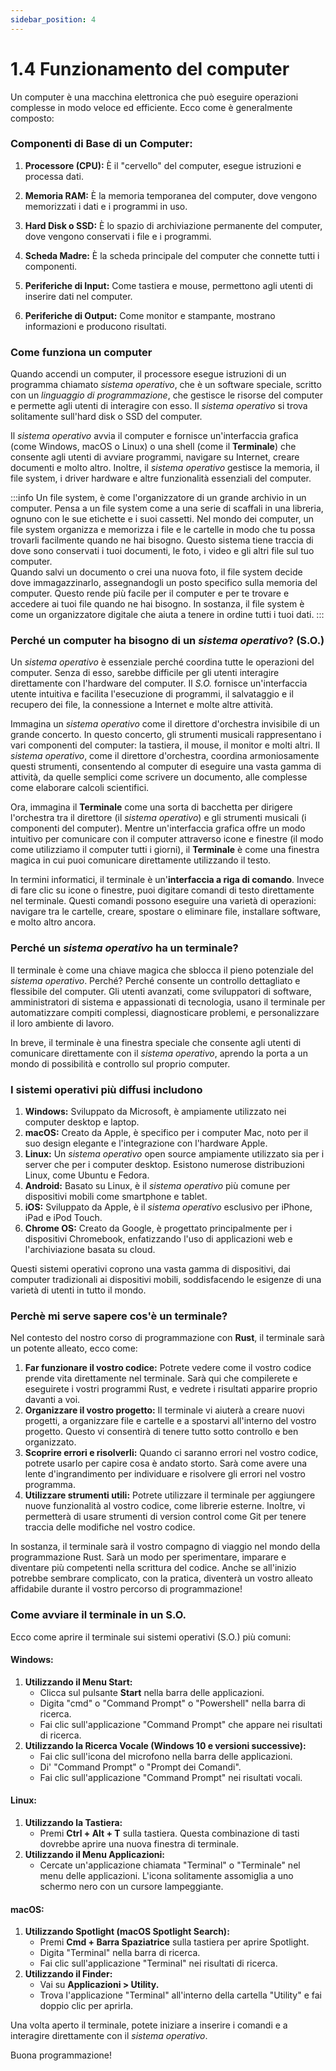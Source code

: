 ```yaml
---
sidebar_position: 4
---
```


# 1.4 Funzionamento del computer
Un computer è una macchina elettronica che può eseguire operazioni complesse in modo veloce ed efficiente. Ecco come è generalmente composto:

### Componenti di Base di un Computer:

1. **Processore (CPU):** È il "cervello" del computer, esegue istruzioni e processa dati.

2. **Memoria RAM:** È la memoria temporanea del computer, dove vengono memorizzati i dati e i programmi in uso.

3. **Hard Disk o SSD:** È lo spazio di archiviazione permanente del computer, dove vengono conservati i file e i programmi.

4. **Scheda Madre:** È la scheda principale del computer che connette tutti i componenti.

5. **Periferiche di Input:** Come tastiera e mouse, permettono agli utenti di inserire dati nel computer.

6. **Periferiche di Output:** Come monitor e stampante, mostrano informazioni e producono risultati.

### Come funziona un computer
Quando accendi un computer, il processore esegue istruzioni di un programma chiamato *sistema operativo*, che è un software speciale, scritto con un *linguaggio di programmazione*, che gestisce le risorse del computer e permette agli utenti di interagire con esso. Il *sistema operativo* si trova solitamente sull'hard disk o SSD del computer.

Il *sistema operativo* avvia il computer e fornisce un'interfaccia grafica (come Windows, macOS o Linux) o una shell (come il **Terminale**) che consente agli utenti di avviare programmi, navigare su Internet, creare documenti e molto altro. Inoltre, il *sistema operativo* gestisce la memoria, il file system, i driver hardware e altre funzionalità essenziali del computer.

:::info
Un file system, è come l'organizzatore di un grande archivio in un computer. Pensa a un file system come a una serie di scaffali in una libreria, ognuno con le sue etichette e i suoi cassetti. Nel mondo dei computer, un file system organizza e memorizza i file e le cartelle in modo che tu possa trovarli facilmente quando ne hai bisogno. Questo sistema tiene traccia di dove sono conservati i tuoi documenti, le foto, i video e gli altri file sul tuo computer.  
Quando salvi un documento o crei una nuova foto, il file system decide dove immagazzinarlo, assegnandogli un posto specifico sulla memoria del computer. Questo rende più facile per il computer e per te trovare e accedere ai tuoi file quando ne hai bisogno. In sostanza, il file system è come un organizzatore digitale che aiuta a tenere in ordine tutti i tuoi dati.
:::

### Perché un computer ha bisogno di un *sistema operativo*? (S.O.)
Un *sistema operativo* è essenziale perché coordina tutte le operazioni del computer. Senza di esso, sarebbe difficile per gli utenti interagire direttamente con l'hardware del computer. Il *S.O.* fornisce un'interfaccia utente intuitiva e facilita l'esecuzione di programmi, il salvataggio e il recupero dei file, la connessione a Internet e molte altre attività.

Immagina un *sistema operativo* come il direttore d'orchestra invisibile di un grande concerto. In questo concerto, gli strumenti musicali rappresentano i vari componenti del computer: la tastiera, il mouse, il monitor e molti altri. Il *sistema operativo*, come il direttore d'orchestra, coordina armoniosamente questi strumenti, consentendo al computer di eseguire una vasta gamma di attività, da quelle semplici come scrivere un documento, alle complesse come elaborare calcoli scientifici.

Ora, immagina il **Terminale** come una sorta di bacchetta per dirigere l'orchestra tra il direttore (il *sistema operativo*) e gli strumenti musicali (i componenti del computer). Mentre un'interfaccia grafica offre un modo intuitivo per comunicare con il computer attraverso icone e finestre (il modo come utilizziamo il computer tutti i giorni), il **Terminale** è come una finestra magica in cui puoi comunicare direttamente utilizzando il testo.

In termini informatici, il terminale è un'**interfaccia a riga di comando**. Invece di fare clic su icone o finestre, puoi digitare comandi di testo direttamente nel terminale. Questi comandi possono eseguire una varietà di operazioni: navigare tra le cartelle, creare, spostare o eliminare file, installare software, e molto altro ancora.

### Perché un *sistema operativo* ha un terminale?
Il terminale è come una chiave magica che sblocca il pieno potenziale del *sistema operativo*. Perché? Perché consente un controllo dettagliato e flessibile del computer. Gli utenti avanzati, come sviluppatori di software, amministratori di sistema e appassionati di tecnologia, usano il terminale per automatizzare compiti complessi, diagnosticare problemi, e personalizzare il loro ambiente di lavoro.

In breve, il terminale è una finestra speciale che consente agli utenti di comunicare direttamente con il *sistema operativo*, aprendo la porta a un mondo di possibilità e controllo sul proprio computer.

### I sistemi operativi più diffusi includono
1. **Windows:** Sviluppato da Microsoft, è ampiamente utilizzato nei computer desktop e laptop.
2. **macOS:** Creato da Apple, è specifico per i computer Mac, noto per il suo design elegante e l'integrazione con l'hardware Apple.
3. **Linux:** Un *sistema operativo* open source ampiamente utilizzato sia per i server che per i computer desktop. Esistono numerose distribuzioni Linux, come Ubuntu e Fedora.
4. **Android:** Basato su Linux, è il *sistema operativo* più comune per dispositivi mobili come smartphone e tablet.
5. **iOS:** Sviluppato da Apple, è il *sistema operativo* esclusivo per iPhone, iPad e iPod Touch.
6. **Chrome OS:** Creato da Google, è progettato principalmente per i dispositivi Chromebook, enfatizzando l'uso di applicazioni web e l'archiviazione basata su cloud.

Questi sistemi operativi coprono una vasta gamma di dispositivi, dai computer tradizionali ai dispositivi mobili, soddisfacendo le esigenze di una varietà di utenti in tutto il mondo.

### Perchè mi serve sapere cos'è un terminale?
Nel contesto del nostro corso di programmazione con **Rust**, il terminale sarà un potente alleato, ecco come:

1. **Far funzionare il vostro codice:** Potrete vedere come il vostro codice prende vita direttamente nel terminale. Sarà qui che compilerete e eseguirete i vostri programmi Rust, e vedrete i risultati apparire proprio davanti a voi.
2. **Organizzare il vostro progetto:** Il terminale vi aiuterà a creare nuovi progetti, a organizzare file e cartelle e a spostarvi all'interno del vostro progetto. Questo vi consentirà di tenere tutto sotto controllo e ben organizzato.
3. **Scoprire errori e risolverli:** Quando ci saranno errori nel vostro codice, potrete usarlo per capire cosa è andato storto. Sarà come avere una lente d'ingrandimento per individuare e risolvere gli errori nel vostro programma.
4. **Utilizzare strumenti utili:** Potrete utilizzare il terminale per aggiungere nuove funzionalità al vostro codice, come librerie esterne. Inoltre, vi permetterà di usare strumenti di version control come Git per tenere traccia delle modifiche nel vostro codice.

In sostanza, il terminale sarà il vostro compagno di viaggio nel mondo della programmazione Rust. Sarà un modo per sperimentare, imparare e diventare più competenti nella scrittura del codice. Anche se all'inizio potrebbe sembrare complicato, con la pratica, diventerà un vostro alleato affidabile durante il vostro percorso di programmazione!

### Come avviare il terminale in un S.O.
Ecco come aprire il terminale sui sistemi operativi (S.O.) più comuni:

#### **Windows:**
1. **Utilizzando il Menu Start:**
   - Clicca sul pulsante **Start** nella barra delle applicazioni.
   - Digita "cmd" o "Command Prompt" o "Powershell" nella barra di ricerca.
   - Fai clic sull'applicazione "Command Prompt" che appare nei risultati di ricerca.
2. **Utilizzando la Ricerca Vocale (Windows 10 e versioni successive):**
   - Fai clic sull'icona del microfono nella barra delle applicazioni.
   - Di' "Command Prompt" o "Prompt dei Comandi".
   - Fai clic sull'applicazione "Command Prompt" nei risultati vocali.

#### **Linux:**
1. **Utilizzando la Tastiera:**
   - Premi **Ctrl + Alt + T** sulla tastiera. Questa combinazione di tasti dovrebbe aprire una nuova finestra di terminale.
2. **Utilizzando il Menu Applicazioni:**
   - Cercate un'applicazione chiamata "Terminal" o "Terminale" nel menu delle applicazioni. L'icona solitamente assomiglia a uno schermo nero con un cursore lampeggiante.

#### **macOS:**
1. **Utilizzando Spotlight (macOS Spotlight Search):**
   - Premi **Cmd + Barra Spaziatrice** sulla tastiera per aprire Spotlight.
   - Digita "Terminal" nella barra di ricerca.
   - Fai clic sull'applicazione "Terminal" nei risultati di ricerca.
2. **Utilizzando il Finder:**
   - Vai su **Applicazioni > Utility.**
   - Trova l'applicazione "Terminal" all'interno della cartella "Utility" e fai doppio clic per aprirla.

Una volta aperto il terminale, potete iniziare a inserire i comandi e a interagire direttamente con il *sistema operativo*. 

Buona programmazione!